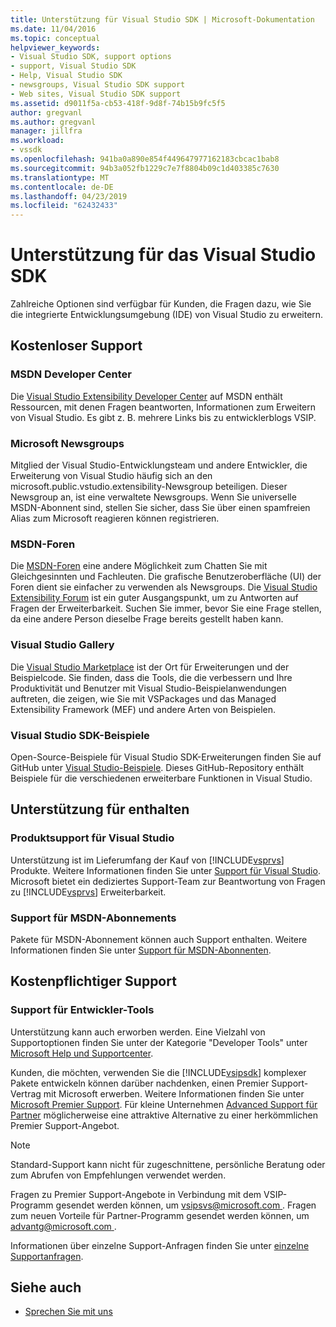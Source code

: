 ```yaml
---
title: Unterstützung für Visual Studio SDK | Microsoft-Dokumentation
ms.date: 11/04/2016
ms.topic: conceptual
helpviewer_keywords:
- Visual Studio SDK, support options
- support, Visual Studio SDK
- Help, Visual Studio SDK
- newsgroups, Visual Studio SDK support
- Web sites, Visual Studio SDK support
ms.assetid: d9011f5a-cb53-418f-9d8f-74b15b9fc5f5
author: gregvanl
ms.author: gregvanl
manager: jillfra
ms.workload:
- vssdk
ms.openlocfilehash: 941ba0a890e854f449647977162183cbcac1bab8
ms.sourcegitcommit: 94b3a052fb1229c7e7f8804b09c1d403385c7630
ms.translationtype: MT
ms.contentlocale: de-DE
ms.lasthandoff: 04/23/2019
ms.locfileid: "62432433"
---
```

# <a name="support-for-the-visual-studio-sdk"></a>Unterstützung für das Visual Studio SDK
Zahlreiche Optionen sind verfügbar für Kunden, die Fragen dazu, wie Sie die integrierte Entwicklungsumgebung (IDE) von Visual Studio zu erweitern.

## <a name="free-support"></a>Kostenloser Support

### <a name="msdn-development-center"></a>MSDN Developer Center
 Die [Visual Studio Extensibility Developer Center](http://go.microsoft.com/fwlink/?LinkID=84381) auf MSDN enthält Ressourcen, mit denen Fragen beantworten, Informationen zum Erweitern von Visual Studio. Es gibt z. B. mehrere Links bis zu entwicklerblogs VSIP.

### <a name="microsoft-newsgroups"></a>Microsoft Newsgroups
 Mitglied der Visual Studio-Entwicklungsteam und andere Entwickler, die Erweiterung von Visual Studio häufig sich an den microsoft.public.vstudio.extensibility-Newsgroup beteiligen. Dieser Newsgroup an, ist eine verwaltete Newsgroups. Wenn Sie universelle MSDN-Abonnent sind, stellen Sie sicher, dass Sie über einen spamfreien Alias zum Microsoft reagieren können registrieren.

### <a name="msdn-forums"></a>MSDN-Foren
 Die [MSDN-Foren](http://go.microsoft.com/fwlink/?LinkID=76632) eine andere Möglichkeit zum Chatten Sie mit Gleichgesinnten und Fachleuten. Die grafische Benutzeroberfläche (UI) der Foren dient sie einfacher zu verwenden als Newsgroups. Die [Visual Studio Extensibility Forum](http://go.microsoft.com/fwlink/?LinkID=121964) ist ein guter Ausgangspunkt, um zu Antworten auf Fragen der Erweiterbarkeit. Suchen Sie immer, bevor Sie eine Frage stellen, da eine andere Person dieselbe Frage bereits gestellt haben kann.

### <a name="visual-studio-gallery"></a>Visual Studio Gallery
 Die [Visual Studio Marketplace](https://marketplace.visualstudio.com/) ist der Ort für Erweiterungen und der Beispielcode. Sie finden, dass die Tools, die die verbessern und Ihre Produktivität und Benutzer mit Visual Studio-Beispielanwendungen auftreten, die zeigen, wie Sie mit VSPackages und das Managed Extensibility Framework (MEF) und andere Arten von Beispielen.

### <a name="visual-studio-sdk-samples"></a>Visual Studio SDK-Beispiele

Open-Source-Beispiele für Visual Studio SDK-Erweiterungen finden Sie auf GitHub unter [Visual Studio-Beispiele](https://github.com/Microsoft/VSSDK-Extensibility-Samples). Dieses GitHub-Repository enthält Beispiele für die verschiedenen erweiterbare Funktionen in Visual Studio.

## <a name="included-support"></a>Unterstützung für enthalten

### <a name="visual-studio-product-support"></a>Produktsupport für Visual Studio
 Unterstützung ist im Lieferumfang der Kauf von [!INCLUDE[vsprvs](../code-quality/includes/vsprvs_md.md)] Produkte. Weitere Informationen finden Sie unter [Support für Visual Studio](http://msdn.microsoft.com/vstudio/cc136615.aspx). Microsoft bietet ein dediziertes Support-Team zur Beantwortung von Fragen zu [!INCLUDE[vsprvs](../code-quality/includes/vsprvs_md.md)] Erweiterbarkeit.

### <a name="msdn-subscription-support"></a>Support für MSDN-Abonnements
 Pakete für MSDN-Abonnement können auch Support enthalten. Weitere Informationen finden Sie unter [Support für MSDN-Abonnenten](https://msdn.microsoft.com/subscriptions/aa718661.aspx).

## <a name="paid-support"></a>Kostenpflichtiger Support

### <a name="developer-tools-support"></a>Support für Entwickler-Tools

Unterstützung kann auch erworben werden. Eine Vielzahl von Supportoptionen finden Sie unter der Kategorie "Developer Tools" unter [Microsoft Help und Supportcenter](https://support.microsoft.com/supportforbusiness/productselection?fltadd=sps-business-1&sapId=4fd4947b-15ea-ce01-080f-97f2ca3c76e8).

Kunden, die möchten, verwenden Sie die [!INCLUDE[vsipsdk](../extensibility/includes/vsipsdk_md.md)] komplexer Pakete entwickeln können darüber nachdenken, einen Premier Support-Vertrag mit Microsoft erwerben. Weitere Informationen finden Sie unter [Microsoft Premier Support](https://support.microsoft.com/premier). Für kleine Unternehmen [Advanced Support für Partner](https://partner.microsoft.com/support/advanced-cloud-support) möglicherweise eine attraktive Alternative zu einer herkömmlichen Premier Support-Angebot.

> [!NOTE]
> Standard-Support kann nicht für zugeschnittene, persönliche Beratung oder zum Abrufen von Empfehlungen verwendet werden.

Fragen zu Premier Support-Angebote in Verbindung mit dem VSIP-Programm gesendet werden können, um [ vsipsvs@microsoft.com ](mailto:vsipsvs@microsoft.com). Fragen zum neuen Vorteile für Partner-Programm gesendet werden können, um [ advantg@microsoft.com ](mailto:advantg@microsoft.com).

Informationen über einzelne Support-Anfragen finden Sie unter [einzelne Supportanfragen](http://go.microsoft.com/fwlink/?LinkID=82385).

## <a name="see-also"></a>Siehe auch

- [Sprechen Sie mit uns](../ide/talk-to-us.md)